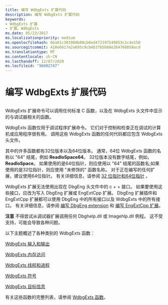 ```yaml
---
title: 编写 WdbgExts 扩展代码
description: 编写 WdbgExts 扩展代码
keywords:
- WdbgExts 扩展
- 扩展，WdbgExts
ms.date: 05/23/2017
ms.localizationpriority: medium
ms.openlocfilehash: 6ba61c301980b00cb6ed472197549853c1c4e150
ms.sourcegitcommit: 418e6617e2a695c9cb4b37b5b60e264760858acd
ms.translationtype: MT
ms.contentlocale: zh-CN
ms.lasthandoff: 12/07/2020
ms.locfileid: "96802747"
---
```

# <a name="writing-wdbgexts-extension-code"></a>编写 WdbgExts 扩展代码


## <span id="ddk_writing_wdbgexts_extension_code_dbwx"></span><span id="DDK_WRITING_WDBGEXTS_EXTENSION_CODE_DBWX"></span>


WdbgExts 扩展命令可以调用任何标准 C 函数，以及在 WdbgExts 头文件中显示的与调试器相关的函数。

WdbgExts 函数仅用于调试程序扩展命令。 它们对于控制和检查正在调试的计算机或应用程序很有用。 调用这些 WdbgExts 函数的任何代码都应包含 WdbgExts 头文件。

其中的许多函数都有32位版本以及64位版本。 通常，64位 WdbgExts 函数的名称以 "64" 结尾，例如 **ReadIoSpace64**。 32位版本没有数字结尾，例如， **ReadIoSpace**。 如果使用的是64位指针，则应使用以 "64" 结尾的函数名;如果使用的是32位指针，则应使用 "未修饰的" 函数名称。 对于正在编写的任何扩展，建议使用64位指针。 有关详细信息，请参阅 [32 位指针和64位指针](32-bit-pointers-and-64-bit-pointers.md) 。

WdbgExts 扩展无法使用出现在 DbgEng 头文件中的 c + + 接口。 如果要使用这些接口，应改为写入 DbgEng 扩展或 EngExtCpp 扩展。 DbgEng 扩展插件和 EngExtCpp 扩展都可以使用 DbgEng 中的所有接口以及 WdbgExts 中的所有接口。 有关详细信息，请参阅 [编写 DbgEng extension](writing-dbgeng-extensions.md) 和 [编写 EngExtCpp 扩展](writing-engextcpp-extensions.md)。

**注意**   不得尝试从调试器扩展调用任何 Dbghelp.dll 或 Imagehlp.dll 例程。 这不受支持，可能会导致各种问题。

 

以下主题概述了各种类别的 WdbgExts 函数：

[WdbgExts 输入和输出](wdbgexts-input-and-output.md)

[WdbgExts 内存访问](wdbgexts-memory-access.md)

[WdbgExts 线程和进程](wdbgexts-threads-and-processes.md)

[WdbgExts 符号](wdbgexts-symbols.md)

[WdbgExts 目标信息](wdbgexts-target-information.md)

有关这些函数的完整列表，请参阅 [WdbgExts 函数](wdbgexts-functions.md)。

 

 





